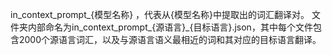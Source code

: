 in_context_prompt_{模型名称} ，代表从{模型名称}中提取出的词汇翻译对。
文件夹内部命名为in_context_prompt_{源语言}_{目标语言}.json，其中每个文件包含2000个源语言词汇，以及与源语言语义最相近的词和其对应的目标语言翻译。